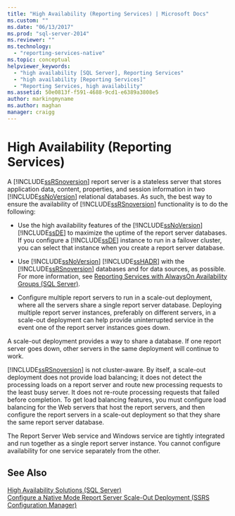 ```yaml
---
title: "High Availability (Reporting Services) | Microsoft Docs"
ms.custom: ""
ms.date: "06/13/2017"
ms.prod: "sql-server-2014"
ms.reviewer: ""
ms.technology: 
  - "reporting-services-native"
ms.topic: conceptual
helpviewer_keywords: 
  - "high availability [SQL Server], Reporting Services"
  - "high availability [Reporting Services]"
  - "Reporting Services, high availability"
ms.assetid: 50e0813f-f591-4688-9cd1-e6389a3808e5
author: markingmyname
ms.author: maghan
manager: craigg
---
```

# High Availability (Reporting Services)
  A [!INCLUDE[ssRSnoversion](../includes/ssrsnoversion-md.md)] report server is a stateless server that stores application data, content, properties, and session information in two [!INCLUDE[ssNoVersion](../includes/ssnoversion-md.md)] relational databases. As such, the best way to ensure the availability of [!INCLUDE[ssRSnoversion](../includes/ssrsnoversion-md.md)] functionality is to do the following:  
  
-   Use the high availability features of the [!INCLUDE[ssNoVersion](../includes/ssnoversion-md.md)] [!INCLUDE[ssDE](../includes/ssde-md.md)] to maximize the uptime of the report server databases. If you configure a [!INCLUDE[ssDE](../includes/ssde-md.md)] instance to run in a failover cluster, you can select that instance when you create a report server database.  
  
-   Use [!INCLUDE[ssNoVersion](../includes/ssnoversion-md.md)] [!INCLUDE[ssHADR](../includes/sshadr-md.md)] with the [!INCLUDE[ssRSnoversion](../includes/ssrsnoversion-md.md)] databases and for data sources, as possible. For more information, see [Reporting Services with AlwaysOn Availability Groups &#40;SQL Server&#41;](../database-engine/availability-groups/windows/reporting-services-with-always-on-availability-groups-sql-server.md).  
  
-   Configure multiple report servers to run in a scale-out deployment, where all the servers share a single report server database. Deploying multiple report server instances, preferably on different servers, in a scale-out deployment can help provide uninterrupted service in the event one of the report server instances goes down.  
  
 A scale-out deployment provides a way to share a database. If one report server goes down, other servers in the same deployment will continue to work.  
  
 [!INCLUDE[ssRSnoversion](../includes/ssrsnoversion-md.md)] is not cluster-aware. By itself, a scale-out deployment does not provide load balancing; it does not detect the processing loads on a report server and route new processing requests to the least busy server. It does not re-route processing requests that failed before completion. To get load balancing features, you must configure load balancing for the Web servers that host the report servers, and then configure the report servers in a scale-out deployment so that they share the same report server database.  
  
 The Report Server Web service and Windows service are tightly integrated and run together as a single report server instance. You cannot configure availability for one service separately from the other.  
  
## See Also  
 [High Availability Solutions &#40;SQL Server&#41;](../database-engine/sql-server-business-continuity-dr.md)   
 [Configure a Native Mode Report Server Scale-Out Deployment &#40;SSRS Configuration Manager&#41;](install-windows/configure-a-native-mode-report-server-scale-out-deployment.md)  
  
  
